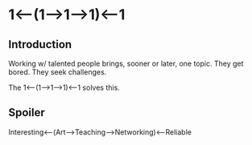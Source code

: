 # 1<—(1—>1—>1)<—1



## Introduction

Working w/ talented people brings, sooner or later, one topic. They get bored. They seek challenges.

The 1<—(1—>1—>1)<—1 solves this.

## Spoiler

Interesting<—(Art—>Teaching—>Networking)<—Reliable
